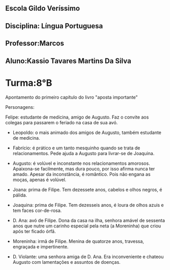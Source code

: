 ## Escola Gildo Veríssimo

## Disciplina: Língua Portuguesa


## Professor:Marcos 
## Aluno:Kassio Tavares Martins Da Silva 
# Turma:8°B
Apontamento do primeiro capítulo do livro "aposta importante"

Personagens:

Felipe: estudante de medicina, amigo de Augusto. Faz o convite aos colegas para passarem o feriado na casa de sua avó.  

- Leopoldo: o mais animado dos amigos de Augusto, também estudante de medicina.  

- Fabrício: é prático e um tanto mesquinho quando se trata de relacionamentos. Pede ajuda a Augusto para livrar-se de Joaquina.  

- Augusto: é volúvel e inconstante nos relacionamentos amorosos. Apaixona-se facilmente, mas dura pouco, por isso afirma nunca ter amado. Apesar da inconstância, é romântico. Pois não engana as moças, apenas é volúvel.  

- Joana: prima de Filipe. Tem dezessete anos, cabelos e olhos negros, é pálida.  

- Joaquina: prima de Filipe. Tem dezesseis anos, é loura de olhos azuis e tem faces cor-de-rosa.  

- D. Ana: avó de Filipe. Dona da casa na ilha, senhora amável de sessenta anos que nutre um carinho especial pela neta (a Moreninha) que criou após ter ficado órfã.  

- Moreninha: irmã de Filipe. Menina de quatorze anos, travessa, engraçada e impertinente.  

- D. Violante: uma senhora amiga de D. Ana. Era inconveniente e chateou Augusto com lamentações e assuntos de doenças.